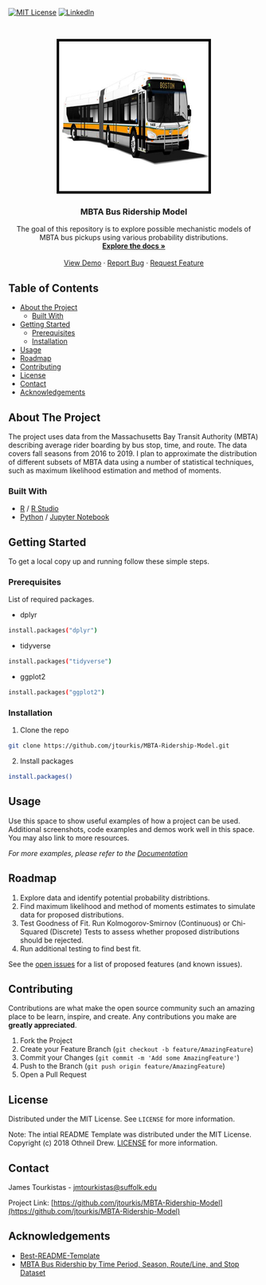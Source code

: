 
  [![MIT License][license-shield]][license-url]
  [![LinkedIn][linkedin-shield]][linkedin-url]


<br />

<p align="center">

  <a href="https://github.com/jtourkis/MBTA-Ridership-Model">
    <img src="MBTA-Bus-2.jpg" alt="MBTA" width="300" height="300" style="border:5px solid black">
  </a>
  
  <h3 align="center">MBTA Bus Ridership Model</h3>

  <p align="center">
    The goal of this repository is to explore possible mechanistic models of MBTA bus pickups using various probability distributions.
    <br />
    <a href="https://github.com/jtourkis/MBTA-Ridership-Model"><strong>Explore the docs »</strong></a>
    <br />
    <br />
    <a href="https://github.com/jtourkis/MBTA-Ridership-Model">View Demo</a>
    ·
    <a href="https://github.com/jtourkis/MBTA-Ridership-Model/issues">Report Bug</a>
    ·
    <a href="https://github.com/jtourkis/MBTA-Ridership-Model/issues">Request Feature</a>
  </p>
</p>



<!-- TABLE OF CONTENTS -->
## Table of Contents

* [About the Project](#about-the-project)
  * [Built With](#built-with)
* [Getting Started](#getting-started)
  * [Prerequisites](#prerequisites)
  * [Installation](#installation)
* [Usage](#usage)
* [Roadmap](#roadmap)
* [Contributing](#contributing)
* [License](#license)
* [Contact](#contact)
* [Acknowledgements](#acknowledgements)



<!-- ABOUT THE PROJECT -->
## About The Project

The project uses data from the Massachusetts Bay Transit Authority (MBTA) describing average rider boarding by bus stop, time, and route. The data covers fall seasons from 2016 to 2019. I plan to approximate the distribution of different subsets of MBTA data using a number of statistical techniques, such as maximum likelihood estimation and method of moments.  

### Built With

* [R](https://www.r-project.org) / [R Studio](https://rstudio.com)
* [Python](https://www.python.org) / [Jupyter Notebook](https://jupyter.org)


<!-- GETTING STARTED -->
## Getting Started

To get a local copy up and running follow these simple steps.

### Prerequisites

List of required packages. 
* dplyr
```sh
install.packages("dplyr")
```
* tidyverse
```sh
install.packages("tidyverse")
```
* ggplot2
```sh
install.packages("ggplot2")
```
### Installation
 
1. Clone the repo

```sh
git clone https://github.com/jtourkis/MBTA-Ridership-Model.git
```
2. Install packages
```sh
install.packages()
```



<!-- USAGE EXAMPLES -->
## Usage

Use this space to show useful examples of how a project can be used. Additional screenshots, code examples and demos work well in this space. You may also link to more resources.

_For more examples, please refer to the [Documentation](https://example.com)_



<!-- ROADMAP -->
## Roadmap

1. Explore data and identify potential probability distribtions. 
2. Find maximum likelihood and method of moments estimates to simulate data for proposed distributions. 
3. Test Goodness of Fit. Run Kolmogorov-Smirnov (Continuous) or Chi-Squared (Discrete) Tests to assess whether proposed distributions should be rejected. 
4. Run additional testing to find best fit. 

See the [open issues](https://github.com/github_username/repo/issues) for a list of proposed features (and known issues).



<!-- CONTRIBUTING -->
## Contributing

Contributions are what make the open source community such an amazing place to be learn, inspire, and create. Any contributions you make are **greatly appreciated**.

1. Fork the Project
2. Create your Feature Branch (`git checkout -b feature/AmazingFeature`)
3. Commit your Changes (`git commit -m 'Add some AmazingFeature'`)
4. Push to the Branch (`git push origin feature/AmazingFeature`)
5. Open a Pull Request



<!-- LICENSE -->
## License

Distributed under the MIT License. See `LICENSE` for more information.

Note: The intial README Template was distributed under the MIT License. Copyright (c) 2018 Othneil Drew. [LICENSE](https://github.com/othneildrew/Best-README-Template/blob/master/LICENSE.txt)  for more information. 



<!-- CONTACT -->
## Contact

James Tourkistas - jmtourkistas@suffolk.edu

Project Link: [https://github.com/jtourkis/MBTA-Ridership-Model](https://github.com/jtourkis/MBTA-Ridership-Model)



<!-- ACKNOWLEDGEMENTS -->
## Acknowledgements

* [Best-README-Template](https://github.com/othneildrew/Best-README-Template/blob/master/BLANK_README.md) 
* [MBTA Bus Ridership by Time Period, Season, Route/Line, and Stop Dataset](https://mbta-massdot.opendata.arcgis.com/datasets/mbta-bus-ridership-by-time-period-season-route-line-and-stop)






<!-- MARKDOWN LINKS & IMAGES -->
<!-- https://www.markdownguide.org/basic-syntax/#reference-style-links -->
[license-shield]: https://img.shields.io/github/license/othneildrew/Best-README-Template.svg?style=flat-square
[license-url]: https://github.com/jtourkis/MBTA-Ridership-Model/blob/master/LICENSE.txt
[linkedin-shield]: https://img.shields.io/badge/-LinkedIn-black.svg?style=flat-square&logo=linkedin&colorB=555
[linkedin-url]: https://www.linkedin.com/in/james-tourkistas-7127ba167/
[product-screenshot]: images/screenshot.png
